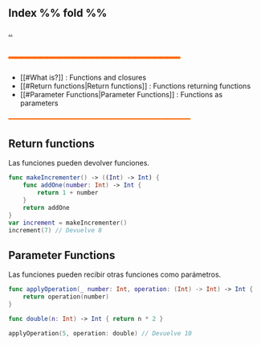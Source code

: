 ## Index %% fold %%
[..](obsidian://open?vault=Swift&file=LEARNING%2FSWIFTUI%2F%E4%B8%80%20Introducci%C3%B3n%20a%20SwiftUI%2F%E4%B8%80%20INDEX%20%E4%B8%80)
## <span style="color:#ff6600">━━━━━━━━━━━━━━━━━━━━━━━━━━━</span>

- [[#What is?]] : Functions and closures
- [[#Return functions|Return functions]] : Functions returning functions
- [[#Parameter Functions|Parameter Functions]] : Functions as parameters

<span style="color:#ff6600">━━━━━━━━━━━━━━━━━━━━━━━━━━━━━━━━━━━━━━━━━━━</span>

## Return functions
Las funciones pueden devolver funciones.


```swift
func makeIncrementer() -> ((Int) -> Int) {
    func addOne(number: Int) -> Int {
        return 1 + number
    }
    return addOne
}
var increment = makeIncrementer()
increment(7) // Devuelve 8
```

## Parameter Functions
Las funciones pueden recibir otras funciones como parámetros.


```swift
func applyOperation(_ number: Int, operation: (Int) -> Int) -> Int {
    return operation(number)
}

func double(n: Int) -> Int { return n * 2 }

applyOperation(5, operation: double) // Devuelve 10
```

